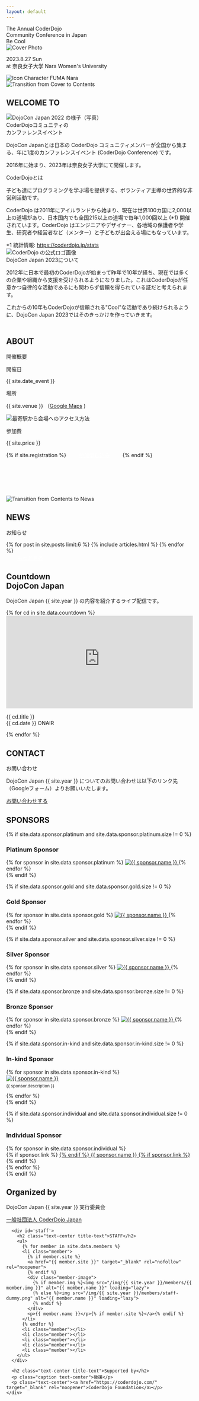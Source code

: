 ```yaml
---
layout: default
---
```

<div class="top">
  <div class="tagline-box">
    <div class='tagline'>The Annual CoderDojo<br>Community Conference in Japan</div>
  </div>
  <div class='information'>
    <div class="theme">Be Cool</div>
    <img src="/img/2023/logo_640x160.svg" alt='Cover Photo'>
    <div class="event-date-and-location">
      <p>2023.8.27 Sun<br>at 奈良女子大学 Nara Women's University</p>
    </div>
  </div>
  <div class="character">
    <img src="/img/2023/mv-fumanara.png" alt='Icon Character FUMA Nara'>
  </div>
</div>


<img src="/img/2023/deco.svg" alt='Transition from Cover to Contents'>
<div id='colored_zone'>
  <h2 class="title-welcome">WELCOME TO</h2>
  <div></div>
  <div class='dojocon-image'>
    <img src="/img/2023/52554972726_b2da260763_o.jpg" alt='DojoCon Japan 2022 の様子（写真）'>
  </div>
  <div class="about-dojocon">
    <div class='short'>
      CoderDojoコミュニティの<br class='ignore-sp'>カンファレンスイベント
    </div>
    <div class='long'>
      <p>DojoCon Japanとは日本の CoderDojo コミュニティメンバーが全国から集まる、年に1度のカンファレンスイベント (CoderDojo Conference) です。</p>
      <p>2016年に始まり、2023年は奈良女子大学にて開催します。</p>
    </div>
  </div>
  <div class='spacing1'></div>

  <div class='about-coderdojo'>
    <div class='short'>CoderDojoとは</div>
    <div class='long'>
      <p>子ども達にプログラミングを学ぶ場を提供する、ボランティア主導の世界的な非営利活動です。</p>
      <p>CoderDojo は2011年にアイルランドから始まり、現在は世界100カ国に2,000以上の道場があり、日本国内でも全国215以上の道場で毎年1,000回以上 (*1) 開催されています。CoderDojo はエンジニアやデザイナー、各地域の保護者や学生、研究者や経営者など（メンター）と子どもが出会える場にもなっています。</p>
      <div class='annotation'>
          *1 統計情報: <a href='https://coderdojo.jp/stats' target='_blank'>https://coderdojo.jp/stats</a>
      </div>
    </div>
  </div>
  <div class='coderdojo-logo'>
    <img src="/img/2023/coderdojo_logo.jpg" alt='CoderDojo の公式ロゴ画像'>
  </div>
  <div class='spacing2'></div>
  <div class='about-dojocon-this-year'>
      <div class='short'>
        DojoCon Japan 2023について
      </div>
      <div class='long'>
        <p>2012年に日本で最初のCoderDojoが始まって昨年で10年が経ち、現在では多くの企業や組織から支援を受けられるようになりました。これはCoderDojoが任意かつ自律的な活動であるにも関わらず信頼を得られている証だと考えられます。</p>
        <p>これからの10年もCoderDojoが信頼される"Cool"な活動であり続けられるように、DojoCon Japan 2023ではそのきっかけを作っていきます。</p>
      </div>
  </div>
  <div class='spacing3'></div>
</div>

  <div id='ticket' class="container" style='margin-top: 50px; margin-bottom: 100px;'>
    <div class="row" id="outline">
      <div class="col-md-6 offset-md-3">
        <h2 class="text-center title-text">ABOUT</h2>
        <p class="caption">開催概要</p>
      </div>
      <div class="col-md-8 offset-md-2">
        <p class="about-title">開催日</p>
        <p class="about-text">{{ site.date_event }}</p>
      </div>
      <div class="col-md-8 offset-md-2">
        <p class="about-title">場所</p>
        <p class="about-text">{{ site.venue }} （<a href='{{ site.map }}' target='blank'>Google Maps</a> )</p>
        <div class='map'>
          <img src='/img/{{ site.year }}/top/map.png' alt='最寄駅から会場へのアクセス方法'>
        </div>
      </div>
      <div class="col-md-8 offset-md-2">
        <p class="about-title">参加費</p>
        <p class="about-text">{{ site.price }}</p>
          {% if site.registration %}
          <a class="nav-item nav-link active link_button" href="/registration/" style="padding-left:30px;padding-right: 30px;color:white;font-weight: normal;">参加申し込み</a>
          {% endif %}
      </div>
    </div>
    <!-- <div class="container">
      <div class="row">
        <div class="col-md-8 offset-md-2 mb-5">
          <a href="#" class="button" target="_blank" rel="noopener">申し込みをする</a>
        </div>
      </div>
    </div> -->
  </div>

  <div class="container-fruid">
    <section class="section-gray">
      <img src="/img/2023/deco.svg" alt='Transition from Contents to News'>
      <div class="section-contents">
        <h2 class="text-center title-text">NEWS</h2>
        <p class="caption text-center">お知らせ</p>
        <div class="row mx-2 mx-md-0">
          {% for post in site.posts limit:6 %}
            {% include articles.html %}
          {% endfor %}
        </div>
      </div>
      <a href="/news"
        class="nav-item nav-link active link_button mt-4"
        style="padding-left:30px;padding-right: 30px;color:white;font-weight: normal;"
        >
        もっと見る
      </a>
    </section>
  </div>

  <div id='countdown'></div>
  <div class="container">
    <div class="row">
      <div class="col-md-8 offset-md-2">
        <h2 class="text-center title-text">Countdown <br class='ignore-pc'>DojoCon Japan</h2>
        <p class="text-center caption">DojoCon Japan {{ site.year }} の内容を紹介するライブ配信です。</p>
      </div>
      {% for cd in site.data.countdown %}
        <div class="col-md-4 p-3">
          <iframe width="100%" height="250" src="https://www.youtube-nocookie.com/embed/{{ cd.id}}" frameborder="0" allow="accelerometer; autoplay; clipboard-write; encrypted-media; gyroscope; picture-in-picture" allowfullscreen></iframe>
          <p>{{ cd.title }}<br>{{ cd.date }} ONAIR</p>
        </div>
      {% endfor %}
   </div>
  </div>
  <section id="contact" class="bg-main">
    <div class="section-contents container">
      <h2 class="text-center title-text">CONTACT</h2>
      <p class="caption text-center">お問い合わせ</p>
      <p class="caption">DojoCon Japan {{ site.year }} についてのお問い合わせは以下のリンク先（Googleフォーム）よりお願いいたします。</p>
      <a href="{{ site.contact }}" class="button" target="_blank" rel="noopener">お問い合わせする</a>
    </div>
  </section>

<div id="sponsors_index">
  <h2 class="text-center title-text">SPONSORS</h2>

  {% if site.data.sponsor.platinum and site.data.sponsor.platinum.size != 0 %}
    <div class="sponsors-container">
      <h3 class="text-center caption">Platinum Sponsor</h3>
      <div class="sponsor-logo-container">
        <div id="platinum-sponsors">
        {% for sponsor in site.data.sponsor.platinum %}
          <a href="{{ sponsor.link }}" target="_blank">
            <img class="sponsor-logo" src="/img/{{ site.year }}/sponsor/{{ sponsor.logo }}" alt="{{ sponsor.name }}" />
          </a>
        {% endfor %}
        </div>
      </div>
    </div>
  {% endif %}

  {% if site.data.sponsor.gold and site.data.sponsor.gold.size != 0 %}
    <div class="sponsors-container">
      <h3 class="text-center caption">Gold Sponsor</h3>
      <div class="sponsor-logo-container">
        <div id="gold-sponsors">
        {% for sponsor in site.data.sponsor.gold %}
          <a href="{{ sponsor.link }}" target="_blank">
            <img class="sponsor-logo" src="/img/{{ site.year }}/sponsor/{{ sponsor.logo }}" alt="{{ sponsor.name }}" />
          </a>
        {% endfor %}
        </div>
      </div>
    </div>
  {% endif %}

  {% if site.data.sponsor.silver and site.data.sponsor.silver.size != 0 %}
    <div class="sponsors-container">
      <h3 class="text-center caption">Silver Sponsor</h3>
      <div class="sponsor-logo-container">
        <div id="silver-sponsors">
        {% for sponsor in site.data.sponsor.silver %}
          <a href="{{ sponsor.link }}" target="_blank">
            <img class="sponsor-logo" src="/img/{{ site.year }}/sponsor/{{ sponsor.logo }}" alt="{{ sponsor.name }}" />
          </a>
        {% endfor %}
        </div>
      </div>
    </div>
  {% endif %}

  {% if site.data.sponsor.bronze and site.data.sponsor.bronze.size != 0 %}
    <div class="sponsors-container">
      <h3 class="text-center caption">Bronze Sponsor</h3>
      <div class="sponsor-logo-container">
        <div id="bronze-sponsors">
        {% for sponsor in site.data.sponsor.bronze %}
          <a href="{{ sponsor.link }}" target="_blank">
            <img class="sponsor-logo" src="/img/{{ site.year }}/sponsor/{{ sponsor.logo }}" alt="{{ sponsor.name }}" />
          </a>
        {% endfor %}
        </div>
      </div>
    </div>
  {% endif %}

  {% if site.data.sponsor.in-kind and site.data.sponsor.in-kind.size != 0 %}
    <div class="sponsors-container">
      <h3 class="text-center caption">In-kind Sponsor</h3>
      <div class="sponsor-logo-container">
        <div id="in-kind-sponsors">
        {% for sponsor in site.data.sponsor.in-kind %}
          <div>
            <a href="{{ sponsor.link }}" target="_blank">
              <img class="sponsor-logo" src="/img/{{ site.year }}/sponsor/{{ sponsor.logo }}" alt="{{ sponsor.name }}" />
            </a>
            <p style="margin-top:0.5em; font-size:0.8em;">{{ sponsor.description }}</p>
          </div>
        {% endfor %}
        </div>
      </div>
    </div>
  {% endif %}

  {% if site.data.sponsor.individual and site.data.sponsor.individual.size != 0 %}
    <div class="sponsors-container">
      <h3 class="text-center caption">Individual Sponsor</h3>
      <div class="sponsor-logo-container">
        <div id="individual-sponsors">
        {% for sponsor in site.data.sponsor.individual %}
          <div class="individual-sponsor-name">
            {% if sponsor.link %}
            <a href="{{ sponsor.link }}" target="_blank">
            {% endif %}
              {{ sponsor.name }}
            {% if sponsor.link %}
            </a>
            {% endif %}
          </div>
        {% endfor %}
        </div>
      </div>
    </div>
  {% endif %}

</div>

  <section id="organizedBy" class="section-gray top-contents">
    <div class="section-contents">
      <h2 class="text-center title-text">Organized by</h2>
      <p class="text-center">DojoCon Japan {{ site.year }} 実行委員会</p>
      <p class="text-center"><a href="https://coderdojo.jp/" target="_blank" rel="noopener">一般社団法人 CoderDojo Japan</a></p>

      <div id='staff'>
        <h2 class="text-center title-text">STAFF</h2>
        <ul>
          {% for member in site.data.members %}
          <li class="member">
            {% if member.site %}
            <a href="{{ member.site }}" target="_blank" rel="nofollow"  rel="noopener">
            {% endif %}
            <div class="member-image">
              {% if member.img %}<img src="/img/{{ site.year }}/members/{{ member.img }}" alt="{{ member.name }}" loading="lazy">
              {% else %}<img src="/img/{{ site.year }}/members/staff-dummy.png" alt="{{ member.name }}" loading="lazy">
              {% endif %}
            </div>
            <p>{{ member.name }}</p>{% if member.site %}</a>{% endif %}
          </li>
          {% endfor %}
          <li class="member"></li>
          <li class="member"></li>
          <li class="member"></li>
          <li class="member"></li>
          <li class="member"></li>
        </ul>
      </div>

      <h2 class="text-center title-text">Supported by</h2>
      <p class="caption text-center">後援</p>
      <p class="text-center"><a href="https://coderdojo.com/" target="_blank" rel="noopener">CoderDojo Foundation</a></p>
    </div>
  </section>
